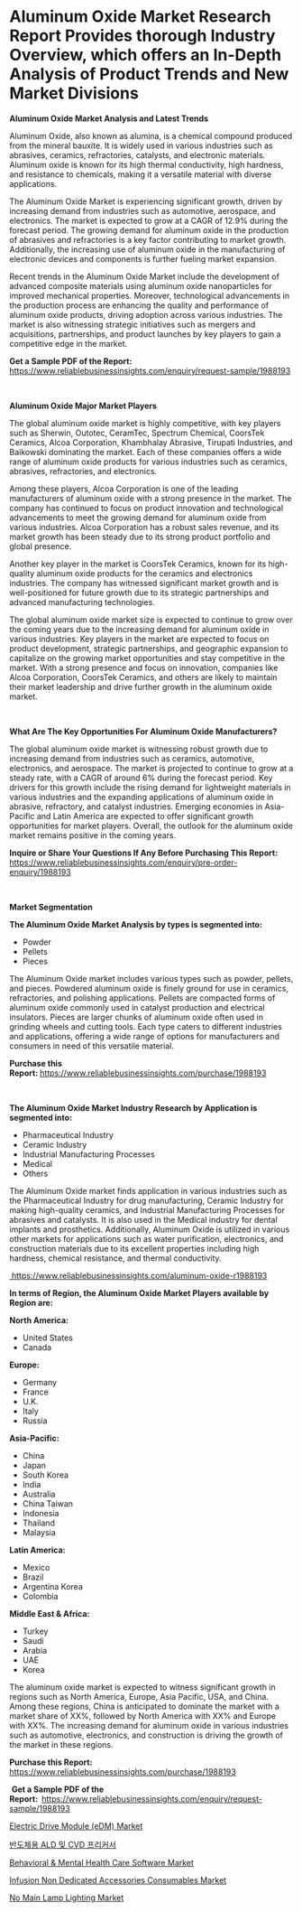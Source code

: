<p><h1>Aluminum Oxide Market Research Report Provides thorough Industry Overview, which offers an In-Depth Analysis of Product Trends and New Market Divisions</h1></p><p><strong>Aluminum Oxide Market Analysis and Latest Trends</strong></p>
<p><p>Aluminum Oxide, also known as alumina, is a chemical compound produced from the mineral bauxite. It is widely used in various industries such as abrasives, ceramics, refractories, catalysts, and electronic materials. Aluminum oxide is known for its high thermal conductivity, high hardness, and resistance to chemicals, making it a versatile material with diverse applications.</p><p>The Aluminum Oxide Market is experiencing significant growth, driven by increasing demand from industries such as automotive, aerospace, and electronics. The market is expected to grow at a CAGR of 12.9% during the forecast period. The growing demand for aluminum oxide in the production of abrasives and refractories is a key factor contributing to market growth. Additionally, the increasing use of aluminum oxide in the manufacturing of electronic devices and components is further fueling market expansion.</p><p>Recent trends in the Aluminum Oxide Market include the development of advanced composite materials using aluminum oxide nanoparticles for improved mechanical properties. Moreover, technological advancements in the production process are enhancing the quality and performance of aluminum oxide products, driving adoption across various industries. The market is also witnessing strategic initiatives such as mergers and acquisitions, partnerships, and product launches by key players to gain a competitive edge in the market.</p></p>
<p><strong>Get a Sample PDF of the Report:&nbsp;</strong> <a href="https://www.reliablebusinessinsights.com/enquiry/request-sample/1988193">https://www.reliablebusinessinsights.com/enquiry/request-sample/1988193</a></p>
<p>&nbsp;</p>
<p><strong>Aluminum Oxide Major Market Players</strong></p>
<p><p>The global aluminum oxide market is highly competitive, with key players such as Sherwin, Outotec, CeramTec, Spectrum Chemical, CoorsTek Ceramics, Alcoa Corporation, Khambhalay Abrasive, Tirupati Industries, and Baikowski dominating the market. Each of these companies offers a wide range of aluminum oxide products for various industries such as ceramics, abrasives, refractories, and electronics.</p><p>Among these players, Alcoa Corporation is one of the leading manufacturers of aluminum oxide with a strong presence in the market. The company has continued to focus on product innovation and technological advancements to meet the growing demand for aluminum oxide from various industries. Alcoa Corporation has a robust sales revenue, and its market growth has been steady due to its strong product portfolio and global presence.</p><p>Another key player in the market is CoorsTek Ceramics, known for its high-quality aluminum oxide products for the ceramics and electronics industries. The company has witnessed significant market growth and is well-positioned for future growth due to its strategic partnerships and advanced manufacturing technologies.</p><p>The global aluminum oxide market size is expected to continue to grow over the coming years due to the increasing demand for aluminum oxide in various industries. Key players in the market are expected to focus on product development, strategic partnerships, and geographic expansion to capitalize on the growing market opportunities and stay competitive in the market. With a strong presence and focus on innovation, companies like Alcoa Corporation, CoorsTek Ceramics, and others are likely to maintain their market leadership and drive further growth in the aluminum oxide market.</p></p>
<p>&nbsp;</p>
<p><strong>What Are The Key Opportunities For Aluminum Oxide Manufacturers?</strong></p>
<p><p>The global aluminum oxide market is witnessing robust growth due to increasing demand from industries such as ceramics, automotive, electronics, and aerospace. The market is projected to continue to grow at a steady rate, with a CAGR of around 6% during the forecast period. Key drivers for this growth include the rising demand for lightweight materials in various industries and the expanding applications of aluminum oxide in abrasive, refractory, and catalyst industries. Emerging economies in Asia-Pacific and Latin America are expected to offer significant growth opportunities for market players. Overall, the outlook for the aluminum oxide market remains positive in the coming years.</p></p>
<p><strong>Inquire or Share Your Questions If Any Before Purchasing This Report:</strong> <a href="https://www.reliablebusinessinsights.com/enquiry/pre-order-enquiry/1988193">https://www.reliablebusinessinsights.com/enquiry/pre-order-enquiry/1988193</a></p>
<p>&nbsp;</p>
<p><strong>Market Segmentation</strong></p>
<p><strong>The Aluminum Oxide Market Analysis by types is segmented into:</strong></p>
<p><ul><li>Powder</li><li>Pellets</li><li>Pieces</li></ul></p>
<p><p>The Aluminum Oxide market includes various types such as powder, pellets, and pieces. Powdered aluminum oxide is finely ground for use in ceramics, refractories, and polishing applications. Pellets are compacted forms of aluminum oxide commonly used in catalyst production and electrical insulators. Pieces are larger chunks of aluminum oxide often used in grinding wheels and cutting tools. Each type caters to different industries and applications, offering a wide range of options for manufacturers and consumers in need of this versatile material.</p></p>
<p><strong>Purchase this Report:&nbsp;</strong><a href="https://www.reliablebusinessinsights.com/purchase/1988193">https://www.reliablebusinessinsights.com/purchase/1988193</a></p>
<p>&nbsp;</p>
<p><strong>The Aluminum Oxide Market Industry Research by Application is segmented into:</strong></p>
<p><ul><li>Pharmaceutical Industry</li><li>Ceramic Industry</li><li>Industrial Manufacturing Processes</li><li>Medical</li><li>Others</li></ul></p>
<p><p>The Aluminum Oxide market finds application in various industries such as the Pharmaceutical Industry for drug manufacturing, Ceramic Industry for making high-quality ceramics, and Industrial Manufacturing Processes for abrasives and catalysts. It is also used in the Medical industry for dental implants and prosthetics. Additionally, Aluminum Oxide is utilized in various other markets for applications such as water purification, electronics, and construction materials due to its excellent properties including high hardness, chemical resistance, and thermal conductivity.</p></p>
<p><a href="https://www.reliablebusinessinsights.com/aluminum-oxide-r1988193">&nbsp;https://www.reliablebusinessinsights.com/aluminum-oxide-r1988193</a></p>
<p><strong>In terms of Region, the Aluminum Oxide Market Players available by Region are:</strong></p>
<p>
    <p> <strong> North America: </strong>
        <ul>
            <li>United States</li>
            <li>Canada</li>
        </ul>
        </p> 
    <p> <strong> Europe: </strong>
        <ul>
            <li>Germany</li>
            <li>France</li>
            <li>U.K.</li>
            <li>Italy</li>
            <li>Russia</li>
        </ul>
        </p> 
    <p> <strong> Asia-Pacific: </strong>
        <ul>
            <li>China</li>
            <li>Japan</li>
            <li>South Korea</li>
            <li>India</li>
            <li>Australia</li>
            <li>China Taiwan</li>
            <li>Indonesia</li>
            <li>Thailand</li>
            <li>Malaysia</li>
        </ul>
        </p> 
    <p> <strong> Latin America: </strong>
        <ul>
            <li>Mexico</li>
            <li>Brazil</li>
            <li>Argentina Korea</li>
            <li>Colombia</li>
        </ul>
        </p> 
    <p> <strong> Middle East & Africa: </strong>
        <ul>
            <li>Turkey</li>
            <li>Saudi</li>
            <li>Arabia</li>
            <li>UAE</li>
            <li>Korea</li>
        </ul>
    </p>
    </p>
<p><p>The aluminum oxide market is expected to witness significant growth in regions such as North America, Europe, Asia Pacific, USA, and China. Among these regions, China is anticipated to dominate the market with a market share of XX%, followed by North America with XX% and Europe with XX%. The increasing demand for aluminum oxide in various industries such as automotive, electronics, and construction is driving the growth of the market in these regions.</p></p>
<p><strong>Purchase this Report: </strong><a href="https://www.reliablebusinessinsights.com/purchase/1988193">https://www.reliablebusinessinsights.com/purchase/1988193</a></p>
<p>&nbsp;<strong>Get a Sample PDF of the Report:&nbsp;&nbsp;</strong><a href="https://www.reliablebusinessinsights.com/enquiry/request-sample/1988193">https://www.reliablebusinessinsights.com/enquiry/request-sample/1988193</a></p>
<p><strong></strong></p>
<p><p><a href="https://www.linkedin.com/pulse/global-electric-drive-module-edm-industry-types-applications-370lc?trackingId=7NkYvEvNmmtCe0t9gKMRiQ%3D%3D">Electric Drive Module (eDM) Market</a></p><p><a href="https://medium.com/@xiomaraborjasd54/%EB%B0%98%EB%8F%84%EC%B2%B4-%EC%8B%9C%EC%9E%A5-%EB%8F%99%ED%96%A5-%EB%B0%8F-%EC%8B%9C%EC%9E%A5-%EB%B6%84%EC%84%9D%EC%9D%84-%EC%9C%84%ED%95%9C-ald-%EB%B0%8F-cvd-%EC%A0%84%EA%B5%AC%EC%B2%B4%EC%9D%98-2024-2031%EB%85%84-%EA%B8%B0%EA%B0%84-%EB%8F%99%EC%95%88-%EC%98%88%EC%B8%A1%EB%90%A8-ac3863acfde9">반도체용 ALD 및 CVD 프리커서</a></p><p><a href="https://github.com/mateobossinovero/Market-Research-Report-List-1/blob/main/behavioral-mental-health-care-software-market.md">Behavioral & Mental Health Care Software Market</a></p><p><a href="https://www.linkedin.com/pulse/infusion-non-dedicated-accessories-consumables-market-trends-focusing-skyuc?trackingId=dD5Av1x8nMcEkMsuQ7vPKA%3D%3D">Infusion Non Dedicated Accessories Consumables Market</a></p><p><a href="https://github.com/RoccoManning/Market-Research-Report-List-5/blob/main/no-main-lamp-lighting-market.md">No Main Lamp Lighting Market</a></p></p>